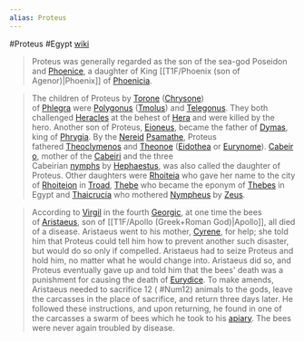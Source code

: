 ```yaml
---
alias: Proteus
---
```

#Proteus #Egypt 
[wiki](https://en.wikipedia.org/wiki/Proteus_of_Egypt)

>Proteus was generally regarded as the son of the sea-god Poseidon and [Phoenice](https://en.wikipedia.org/wiki/Phoenice_(mythology) "Phoenice (mythology)"), a daughter of King [[T1F/Phoenix (son of Agenor)|Phoenix]] of [Phoenicia](https://en.wikipedia.org/wiki/Phoenicia "Phoenicia").

>The children of Proteus by [Torone](https://en.wikipedia.org/wiki/Torone_(mythology) "Torone (mythology)") ([Chrysone](https://en.wikipedia.org/w/index.php?title=Chrysone&action=edit&redlink=1 "Chrysone (page does not exist)")) of [Phlegra](https://en.wikipedia.org/wiki/Phlegra_(mythology) "Phlegra (mythology)") were [Polygonus](https://en.wikipedia.org/wiki/Polygonus_(mythology) "Polygonus (mythology)") ([Tmolus](https://en.wikipedia.org/wiki/Tmolus_(father_of_Tantalus) "Tmolus (father of Tantalus)")) and [Telegonus](https://en.wikipedia.org/wiki/Telegonus "Telegonus"). They both challenged [Heracles](https://en.wikipedia.org/wiki/Heracles "Heracles") at the behest of [Hera](https://en.wikipedia.org/wiki/Hera "Hera") and were killed by the hero. Another son of Proteus, [Eioneus](https://en.wikipedia.org/wiki/Eioneus "Eioneus"), became the father of [Dymas](https://en.wikipedia.org/wiki/Dymas_of_Phrygia "Dymas of Phrygia"), king of [Phrygia](https://en.wikipedia.org/wiki/Phrygia "Phrygia"). By the [Nereid](https://en.wikipedia.org/wiki/Nereid "Nereid") [Psamathe](https://en.wikipedia.org/wiki/Psamathe_(Nereid) "Psamathe (Nereid)"), Proteus fathered [Theoclymenos](https://en.wikipedia.org/w/index.php?title=Theoclymenus_of_Egypt&action=edit&redlink=1 "Theoclymenus of Egypt (page does not exist)") and [Theonoe](https://en.wikipedia.org/wiki/Theonoe_of_Egypt "Theonoe of Egypt") ([Eidothea](https://en.wikipedia.org/wiki/Eidothea_(Greek_myth) "Eidothea (Greek myth)") or [Eurynome](https://en.wikipedia.org/wiki/Eurynome "Eurynome")). [Cabeiro](https://en.wikipedia.org/wiki/Cabeiro "Cabeiro"), mother of the [Cabeiri](https://en.wikipedia.org/wiki/Cabeiri "Cabeiri") and the three Cabeirian [nymphs](https://en.wikipedia.org/wiki/Nymph "Nymph") by [Hephaestus](https://en.wikipedia.org/wiki/Hephaestus "Hephaestus"), was also called the daughter of Proteus. Other daughters were [Rhoiteia](https://en.wikipedia.org/wiki/Rhoeteia "Rhoeteia") who gave her name to the city of [Rhoiteion](https://en.wikipedia.org/wiki/Rhoiteion "Rhoiteion") in [Troad](https://en.wikipedia.org/wiki/Troad "Troad"), [Thebe](https://en.wikipedia.org/wiki/Thebe_(Greek_myth) "Thebe (Greek myth)") who became the eponym of [Thebes](https://en.wikipedia.org/wiki/Thebes,_Egypt "Thebes, Egypt") in Egypt and [Thaicrucia](https://en.wikipedia.org/wiki/Thaicrucia "Thaicrucia") who mothered [Nympheus](https://en.wikipedia.org/wiki/Nympheus "Nympheus") by [Zeus](https://en.wikipedia.org/wiki/Zeus "Zeus").

>According to [Virgil](https://en.wikipedia.org/wiki/Virgil "Virgil") in the fourth [Georgic](https://en.wikipedia.org/wiki/Georgics "Georgics"), at one time the bees of [Aristaeus](https://en.wikipedia.org/wiki/Aristaeus "Aristaeus"), son of [[T1F/Apollo (Greek+Roman God)|Apollo]], all died of a disease. Aristaeus went to his mother, [Cyrene](https://en.wikipedia.org/wiki/Cyrene_(mythology) "Cyrene (mythology)"), for help; she told him that Proteus could tell him how to prevent another such disaster, but would do so only if compelled. Aristaeus had to seize Proteus and hold him, no matter what he would change into. Aristaeus did so, and Proteus eventually gave up and told him that the bees' death was a punishment for causing the death of [Eurydice](https://en.wikipedia.org/wiki/Eurydice "Eurydice"). To make amends, Aristaeus needed to sacrifice 12 ( #Num12) animals to the gods, leave the carcasses in the place of sacrifice, and return three days later. He followed these instructions, and upon returning, he found in one of the carcasses a swarm of bees which he took to his [apiary](https://en.wikipedia.org/wiki/Apiary "Apiary"). The bees were never again troubled by disease.


